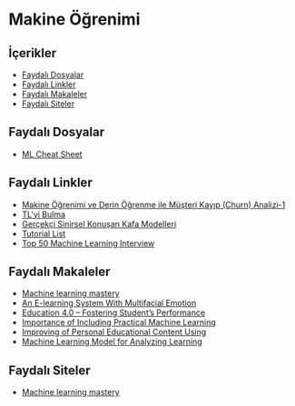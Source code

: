 # Makine Öğrenimi <!-- omit in toc -->

## İçerikler <!-- omit in toc -->

- [Faydalı Dosyalar](#faydal%C4%B1-dosyalar)
- [Faydalı Linkler](#faydal%C4%B1-linkler)
- [Faydalı Makaleler](#faydal%C4%B1-makaleler)
- [Faydalı Siteler](#faydal%C4%B1-siteler)

## Faydalı Dosyalar

- [ML Cheat Sheet]

## Faydalı Linkler

- [Makine Öğrenimi ve Derin Öğrenme ile Müşteri Kayıp (Churn) Analizi-1]
- [TL'yi Bulma]
- [Gerçekçi Sinirsel Konuşan Kafa Modelleri]
- [Tutorial List]
- [Top 50 Machine Learning Interview]
  
## Faydalı Makaleler

- [Machine learning mastery]
- [An E-learning System With Multifacial Emotion]
- [Education 4.0 – Fostering Student’s Performance]
- [Importance of Including Practical Machine Learning]
- [Improving of Personal Educational Content Using]
- [Machine Learning Model for Analyzing Learning]

## Faydalı Siteler

- [Machine learning mastery]

[ML Cheat Sheet]: ../res%2Fmicrosoft-machine-learning-algorithm-cheat-sheet-v7.pdf

[Tutorial List]: https://www.linkedin.com/feed/update/urn:li:activity:6540145442783629313
[Makine Öğrenimi ve Derin Öğrenme ile Müşteri Kayıp (Churn) Analizi-1]: https://medium.com/deep-learning-turkiye/makine-%C3%B6%C4%9Frenimi-ve-derin-%C3%B6%C4%9Frenme-ile-m%C3%BC%C5%9Fteri-kay%C4%B1p-churn-analizi-1-63a4513b8a6f
[TL'yi Bulma]: https://www.linkedin.com/pulse/g%C3%B6r%C3%BCnt%C3%BC-tan%C4%B1yan-mobil-uygulama-nas%C4%B1l-geli%C5%9Ftirilir-%C3%B6zg%C3%BCr-%C5%9Fahin/
[Gerçekçi Sinirsel Konuşan Kafa Modelleri]: https://www.youtube.com/watch?v=p1b5aiTrGzY&feature=youtu.be
[Top 50 Machine Learning Interview]: https://www.linkedin.com/feed/update/urn:li:activity:6540239772655419392

[Machine learning mastery]: https://machinelearningmastery.com/start-here/
[An E-learning System With Multifacial Emotion]: ..%2Fpdfs%2FAn%20E-learning%20System%20With%20Multifacial%20Emotion.pdf
[Education 4.0 – Fostering Student’s Performance]: ..%2Fpdfs%2FEducation%204.0%20%E2%80%93%20Fostering%20Student%E2%80%99s%20Performance.pdf
[Importance of Including Practical Machine Learning]: ..%2Fpdfs%2FImportance%20of%20Including%20Practical%20Machine%20Learning.pdf
[Improving of Personal Educational Content Using]: ..%2Fpdfs%2FImproving%20of%20Personal%20Educational%20Content%20Using.pdf
[Machine Learning Model for Analyzing Learning]: ..%2Fpdfs%2FMachine%20Learning%20Model%20for%20Analyzing%20Learning.pdf
